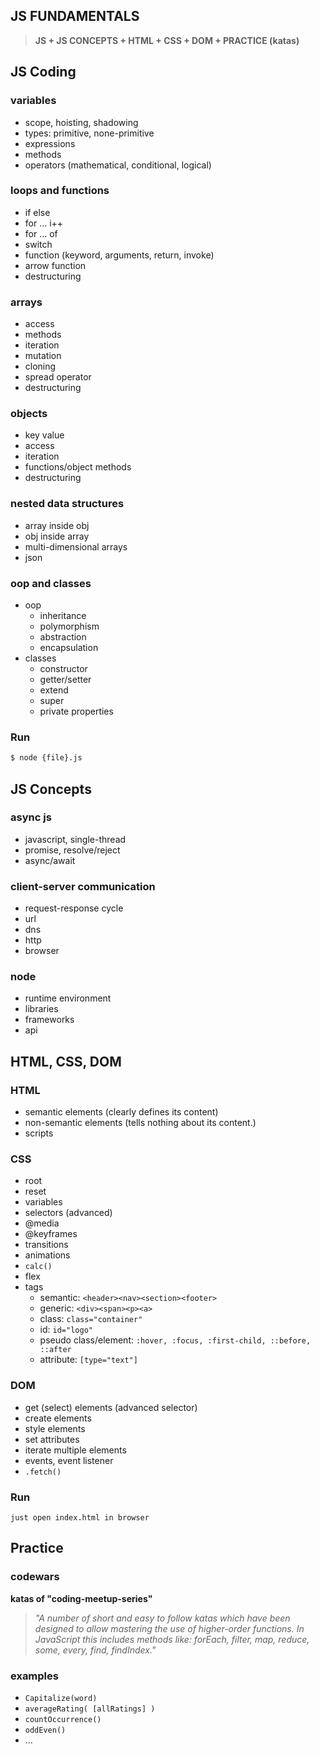 ## JS FUNDAMENTALS

> **JS + JS CONCEPTS + HTML + CSS + DOM + PRACTICE (katas)**

## JS Coding

### variables

- scope, hoisting, shadowing
- types: primitive, none-primitive
- expressions
- methods
- operators (mathematical, conditional, logical)

### loops and functions

- if else
- for ... i++
- for ... of
- switch
- function (keyword, arguments, return, invoke)
- arrow function
- destructuring

### arrays

- access
- methods
- iteration
- mutation
- cloning
- spread operator
- destructuring

### objects

- key value
- access
- iteration
- functions/object methods
- destructuring

### nested data structures

- array inside obj
- obj inside array
- multi-dimensional arrays
- json

### oop and classes

- oop
  - inheritance
  - polymorphism
  - abstraction
  - encapsulation
- classes
  - constructor
  - getter/setter
  - extend
  - super
  - private properties

### Run

```bash
$ node {file}.js
```

## JS Concepts

### async js

- javascript, single-thread
- promise, resolve/reject
- async/await

### client-server communication

- request-response cycle
- url
- dns
- http
- browser

### node

- runtime environment
- libraries
- frameworks
- api

## HTML, CSS, DOM

### HTML

- semantic elements (clearly defines its content)
- non-semantic elements (tells nothing about its content.)
- scripts

### CSS

- root
- reset
- variables
- selectors (advanced)
- @media
- @keyframes
- transitions
- animations
- `calc()`
- flex
- tags
  - semantic: `<header><nav><section><footer>`
  - generic: `<div><span><p><a>`
  - class: `class="container"`
  - id: `id="logo"`
  - pseudo class/element: `:hover, :focus, :first-child, ::before, ::after`
  - attribute: `[type="text"]`

### DOM

- get (select) elements (advanced selector)
- create elements
- style elements
- set attributes
- iterate multiple elements
- events, event listener
- `.fetch()`

### Run

```
just open index.html in browser
```

## Practice

### codewars

**katas of "coding-meetup-series"**

> _"A number of short and easy to follow katas which have been designed to allow mastering the use of higher-order functions. In JavaScript this includes methods like: forEach, filter, map, reduce, some, every, find, findIndex."_

### examples

- `Capitalize(word)`
- `averageRating( [allRatings] )`
- `countOccurrence()`
- `oddEven()`
- ...
